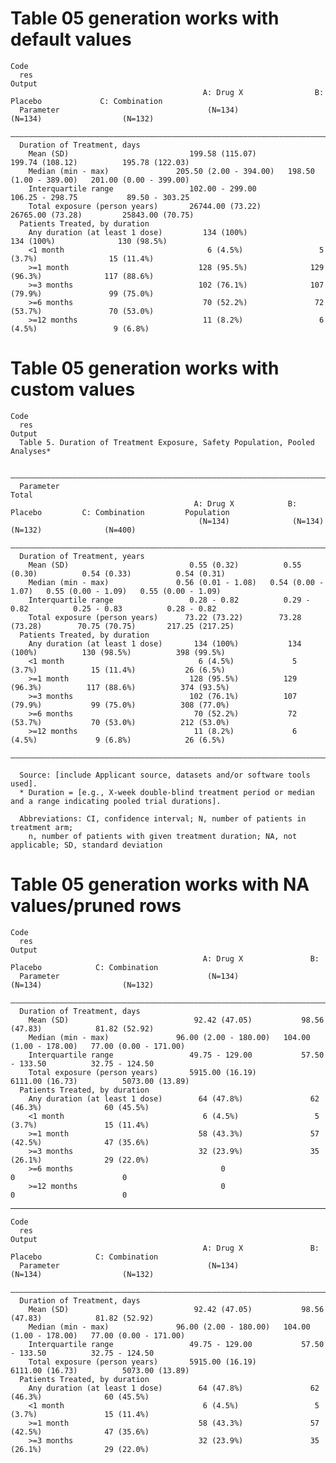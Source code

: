 # Table 05 generation works with default values

    Code
      res
    Output
                                               A: Drug X                B: Placebo             C: Combination    
      Parameter                                 (N=134)                  (N=134)                  (N=132)        
      ———————————————————————————————————————————————————————————————————————————————————————————————————————————
      Duration of Treatment, days                                                                                
        Mean (SD)                           199.58 (115.07)          199.74 (108.12)          195.78 (122.03)    
        Median (min - max)               205.50 (2.00 - 394.00)   198.50 (1.00 - 389.00)   201.00 (0.00 - 399.00)
        Interquartile range                 102.00 - 299.00          106.25 - 298.75           89.50 - 303.25    
        Total exposure (person years)       26744.00 (73.22)         26765.00 (73.28)         25843.00 (70.75)   
      Patients Treated, by duration                                                                              
        Any duration (at least 1 dose)         134 (100%)               134 (100%)              130 (98.5%)      
        <1 month                                6 (4.5%)                 5 (3.7%)                15 (11.4%)      
        >=1 month                             128 (95.5%)              129 (96.3%)              117 (88.6%)      
        >=3 months                            102 (76.1%)              107 (79.9%)               99 (75.0%)      
        >=6 months                             70 (52.2%)               72 (53.7%)               70 (53.0%)      
        >=12 months                            11 (8.2%)                 6 (4.5%)                 9 (6.8%)       

# Table 05 generation works with custom values

    Code
      res
    Output
      Table 5. Duration of Treatment Exposure, Safety Population, Pooled Analyses*
      
      ————————————————————————————————————————————————————————————————————————————————————————————————————————————————————
      Parameter                                                                                               Total       
                                             A: Drug X            B: Placebo         C: Combination         Population    
                                              (N=134)              (N=134)              (N=132)              (N=400)      
      ————————————————————————————————————————————————————————————————————————————————————————————————————————————————————
      Duration of Treatment, years                                                                                        
        Mean (SD)                           0.55 (0.32)          0.55 (0.30)          0.54 (0.33)          0.54 (0.31)    
        Median (min - max)               0.56 (0.01 - 1.08)   0.54 (0.00 - 1.07)   0.55 (0.00 - 1.09)   0.55 (0.00 - 1.09)
        Interquartile range                 0.28 - 0.82          0.29 - 0.82          0.25 - 0.83          0.28 - 0.82    
        Total exposure (person years)      73.22 (73.22)        73.28 (73.28)        70.75 (70.75)       217.25 (217.25)  
      Patients Treated, by duration                                                                                       
        Any duration (at least 1 dose)       134 (100%)           134 (100%)          130 (98.5%)          398 (99.5%)    
        <1 month                              6 (4.5%)             5 (3.7%)            15 (11.4%)           26 (6.5%)     
        >=1 month                           128 (95.5%)          129 (96.3%)          117 (88.6%)          374 (93.5%)    
        >=3 months                          102 (76.1%)          107 (79.9%)           99 (75.0%)          308 (77.0%)    
        >=6 months                           70 (52.2%)           72 (53.7%)           70 (53.0%)          212 (53.0%)    
        >=12 months                          11 (8.2%)             6 (4.5%)             9 (6.8%)            26 (6.5%)     
      ————————————————————————————————————————————————————————————————————————————————————————————————————————————————————
      
      Source: [include Applicant source, datasets and/or software tools used].
      * Duration = [e.g., X-week double-blind treatment period or median and a range indicating pooled trial durations].
      
      Abbreviations: CI, confidence interval; N, number of patients in treatment arm;
        n, number of patients with given treatment duration; NA, not applicable; SD, standard deviation

# Table 05 generation works with NA values/pruned rows

    Code
      res
    Output
                                               A: Drug X               B: Placebo            C: Combination    
      Parameter                                 (N=134)                 (N=134)                  (N=132)       
      —————————————————————————————————————————————————————————————————————————————————————————————————————————
      Duration of Treatment, days                                                                              
        Mean (SD)                            92.42 (47.05)           98.56 (47.83)            81.82 (52.92)    
        Median (min - max)               96.00 (2.00 - 180.00)   104.00 (1.00 - 178.00)   77.00 (0.00 - 171.00)
        Interquartile range                 49.75 - 129.00           57.50 - 133.50          32.75 - 124.50    
        Total exposure (person years)       5915.00 (16.19)         6111.00 (16.73)          5073.00 (13.89)   
      Patients Treated, by duration                                                                            
        Any duration (at least 1 dose)        64 (47.8%)               62 (46.3%)              60 (45.5%)      
        <1 month                               6 (4.5%)                 5 (3.7%)               15 (11.4%)      
        >=1 month                             58 (43.3%)               57 (42.5%)              47 (35.6%)      
        >=3 months                            32 (23.9%)               35 (26.1%)              29 (22.0%)      
        >=6 months                                 0                       0                        0          
        >=12 months                                0                       0                        0          

---

    Code
      res
    Output
                                               A: Drug X               B: Placebo            C: Combination    
      Parameter                                 (N=134)                 (N=134)                  (N=132)       
      —————————————————————————————————————————————————————————————————————————————————————————————————————————
      Duration of Treatment, days                                                                              
        Mean (SD)                            92.42 (47.05)           98.56 (47.83)            81.82 (52.92)    
        Median (min - max)               96.00 (2.00 - 180.00)   104.00 (1.00 - 178.00)   77.00 (0.00 - 171.00)
        Interquartile range                 49.75 - 129.00           57.50 - 133.50          32.75 - 124.50    
        Total exposure (person years)       5915.00 (16.19)         6111.00 (16.73)          5073.00 (13.89)   
      Patients Treated, by duration                                                                            
        Any duration (at least 1 dose)        64 (47.8%)               62 (46.3%)              60 (45.5%)      
        <1 month                               6 (4.5%)                 5 (3.7%)               15 (11.4%)      
        >=1 month                             58 (43.3%)               57 (42.5%)              47 (35.6%)      
        >=3 months                            32 (23.9%)               35 (26.1%)              29 (22.0%)      


